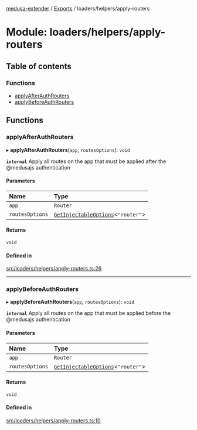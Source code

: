 [medusa-extender](../README.md) / [Exports](../modules.md) / loaders/helpers/apply-routers

# Module: loaders/helpers/apply-routers

## Table of contents

### Functions

- [applyAfterAuthRouters](loaders_helpers_apply_routers.md#applyafterauthrouters)
- [applyBeforeAuthRouters](loaders_helpers_apply_routers.md#applybeforeauthrouters)

## Functions

### applyAfterAuthRouters

▸ **applyAfterAuthRouters**(`app`, `routesOptions`): `void`

**`internal`**
Apply all routes on the app that must be applied after the @medusajs authentication

#### Parameters

| Name | Type |
| :------ | :------ |
| `app` | `Router` |
| `routesOptions` | [`GetInjectableOptions`](core_types.md#getinjectableoptions)<``"router"``\> |

#### Returns

`void`

#### Defined in

[src/loaders/helpers/apply-routers.ts:26](https://github.com/adrien2p/medusa-extender/blob/21bbe37/src/loaders/helpers/apply-routers.ts#L26)

___

### applyBeforeAuthRouters

▸ **applyBeforeAuthRouters**(`app`, `routesOptions`): `void`

**`internal`**
Apply all routes on the app that must be applied before the @medusajs authentication

#### Parameters

| Name | Type |
| :------ | :------ |
| `app` | `Router` |
| `routesOptions` | [`GetInjectableOptions`](core_types.md#getinjectableoptions)<``"router"``\> |

#### Returns

`void`

#### Defined in

[src/loaders/helpers/apply-routers.ts:10](https://github.com/adrien2p/medusa-extender/blob/21bbe37/src/loaders/helpers/apply-routers.ts#L10)
